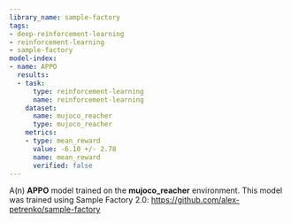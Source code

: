 ```yaml
---
library_name: sample-factory
tags:
- deep-reinforcement-learning
- reinforcement-learning
- sample-factory
model-index:
- name: APPO
  results:
  - task:
      type: reinforcement-learning
      name: reinforcement-learning
    dataset:
      name: mujoco_reacher
      type: mujoco_reacher
    metrics:
    - type: mean_reward
      value: -6.10 +/- 2.78
      name: mean_reward
      verified: false
---
```


A(n) **APPO** model trained on the **mujoco_reacher** environment.
This model was trained using Sample Factory 2.0: https://github.com/alex-petrenko/sample-factory
    
